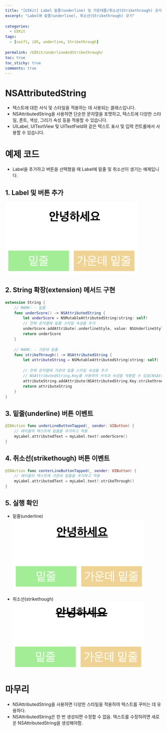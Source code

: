 ```yaml
---
title: "[UIKit] Label 밑줄(underline) 및 가운데줄/취소선(Strikethrough) 긋기"
excerpt: "Label에 밑줄(underline), 취소선(Strikethrough) 긋기"
  
categories:
  - UIKit
tags:
  - [swift, iOS, underline, Strikethrough]

permalink: /UIKit/underlineAndStrikethrough/ 
toc: true         
toc_sticky: true   
comments: true      
---
```

# NSAttributedString
- 텍스트에 대한 서식 및 스타일을 적용하는 데 사용되는 클래스입니다. 
- NSAttributedString을 사용하면 단순한 문자열을 포맷하고, 텍스트에 다양한 스타일, 폰트, 색상, 그리기 속성 등을 적용할 수 있습니다.
- UILabel, UITextView 및 UITextField와 같은 텍스트 표시 및 입력 컨트롤에서 사용할 수 있습니다. 

# 예제 코드 
- Label을 추가하고 버튼을 선택했을 때 Label에 밑줄 및 취소선이 생기는 예제입니다. 

## 1. Label 및 버튼 추가 
![](/assets/images/categories/uikit/2024-03-23-StrikethroughAndUnderlineMain.png)

## 2. String 확장(extension) 메서드 구현 
```swift
extension String {
    // MARK: - 밑줄
    func underScore() -> NSAttributedString {
        let underScore = NSMutableAttributedString(string: self)        
        // 전체 문자열에 밑줄 스타일 속성을 추가
        underScore.addAttribute(.underlineStyle, value: NSUnderlineStyle.single.rawValue, range: NSMakeRange(0, underScore.length))
        return underScore
    }

    // MARK: - 가운데 밑줄
    func strikeThrough() -> NSAttributedString {
        let attributeString = NSMutableAttributedString(string: self)

        // 전체 문자열에 가운데 밑줄 스타일 속성을 추가
        // NSAttributedString.Key를 사용하여 서식과 속성을 적용할 수 있음(NSAttributedString.Key.strikethroughStyle을 .strikethroughStyle로 사용 가능)
        attributeString.addAttribute(NSAttributedString.Key.strikethroughStyle, value: NSUnderlineStyle.single.rawValue, range: NSMakeRange(0, attributeString.length))        
        return attributeString
    }
}
```

## 3. 밑줄(underline) 버튼 이벤트 
```swift
@IBAction func underLineButtonTapped(_ sender: UIButton) {
    // 레이블의 텍스트에 밑줄을 추가하고 적용
    myLabel.attributedText = myLabel.text?.underScore()
}
```

## 4. 취소선(strikethough) 버튼 이벤트 
```swift
@IBAction func centerLineButtonTapped(_ sender: UIButton) {
    // 레이블의 텍스트에 가운데 밑줄을 추가하고 적용
    myLabel.attributedText = myLabel.text?.strikeThrough()
}
```

## 5. 실행 확인 
- 밑줄(underline)
![](/assets/images/categories/uikit/2024-03-23-Underline.png)

- 취소선(strikethough)
![](/assets/images/categories/uikit/2024-03-23-Strikethrough.png)

# 마무리 
- NSAttributedString을 사용하면 다양한 스타일을 적용하여 텍스트를 꾸미는 데 유용하다. 
- NSAttributedString은 한 번 생성되면 수정할 수 없음. 텍스트를 수정하려면 새로운 NSAttributedString을 생성해야함.